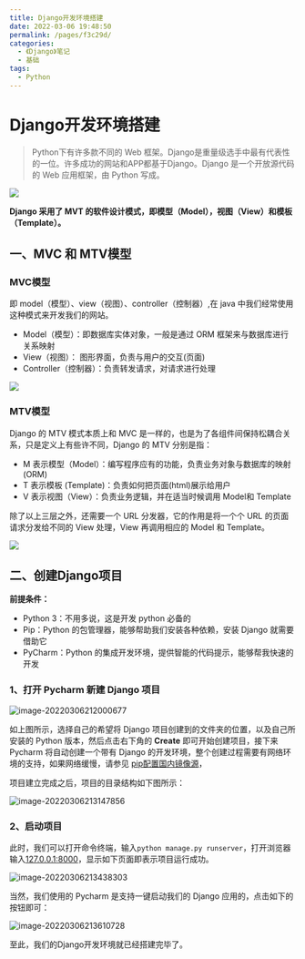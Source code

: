 ```yaml
---
title: Django开发环境搭建
date: 2022-03-06 19:48:50
permalink: /pages/f3c29d/
categories:
  - 《Django》笔记
  - 基础
tags:
  - Python
---
```



# Django开发环境搭建

> Python下有许多款不同的 Web 框架。Django是重量级选手中最有代表性的一位。许多成功的网站和APP都基于Django。Django 是一个开放源代码的 Web 应用框架，由 Python 写成。

<!-- more -->

![](https://www.runoob.com/wp-content/uploads/2015/01/django.jpg)

**Django 采用了 MVT 的软件设计模式，即模型（Model），视图（View）和模板（Template）。**

## 一、MVC 和 MTV模型

### MVC模型

即 model（模型）、view（视图）、controller（控制器）,在 java 中我们经常使用这种模式来开发我们的网站。

- Model（模型）：即数据库实体对象，一般是通过 ORM 框架来与数据库进行关系映射
- View（视图）： 图形界面，负责与用户的交互(页面)
- Controller（控制器）：负责转发请求，对请求进行处理

![](https://www.runoob.com/wp-content/uploads/2020/05/ModelViewControllerDiagramZh.png)

### MTV模型

Django 的 MTV 模式本质上和 MVC 是一样的，也是为了各组件间保持松耦合关系，只是定义上有些许不同，Django 的 MTV 分别是指：

- M 表示模型（Model）：编写程序应有的功能，负责业务对象与数据库的映射(ORM)
- T 表示模板 (Template)：负责如何把页面(html)展示给用户
- V 表示视图（View）：负责业务逻辑，并在适当时候调用 Model和 Template

除了以上三层之外，还需要一个 URL 分发器，它的作用是将一个个 URL 的页面请求分发给不同的 View 处理，View 再调用相应的 Model 和 Template。

![](https://www.runoob.com/wp-content/uploads/2020/05/MTV-Diagram.png)

## 二、创建Django项目

**前提条件：**

- Python 3：不用多说，这是开发 python 必备的
- Pip：Python 的包管理器，能够帮助我们安装各种依赖，安装 Django 就需要借助它
- PyCharm：Python 的集成开发环境，提供智能的代码提示，能够帮我快速的开发

### 1、打开 Pycharm 新建 Django 项目

![image-20220306212000677](https://gitee.com/Dimples_Yj/my-img/raw/master/img/image-20220306212000677.png)

如上图所示，选择自己的希望将 Django 项目创建到的文件夹的位置，以及自己所安装的 Python 版本，然后点击右下角的  **Create** 即可开始创建项目，接下来 Pycharm 将自动创建一个带有 Django 的开发环境，整个创建过程需要有网络环境的支持，如果网络缓慢，请参见 [pip配置国内镜像源](https://dimples.top/pages/ce2671/)，

项目建立完成之后，项目的目录结构如下图所示：

![image-20220306213147856](https://gitee.com/Dimples_Yj/my-img/raw/master/img/image-20220306213147856.png)

### 2、启动项目

此时，我们可以打开命令终端，输入`python manage.py runserver`，打开浏览器输入[127.0.0.1:8000](http://127.0.0.1:8000/)，显示如下页面即表示项目运行成功。

![image-20220306213438303](https://gitee.com/Dimples_Yj/my-img/raw/master/img/image-20220306213438303.png)

当然，我们使用的 Pycharm 是支持一键启动我们的 Django 应用的，点击如下的按钮即可：

![image-20220306213610728](https://gitee.com/Dimples_Yj/my-img/raw/master/img/image-20220306213610728.png)

至此，我们的Django开发环境就已经搭建完毕了。

